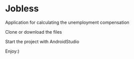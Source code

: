 # Jobless
Application for calculating the unemployment compensation

Clone or download the files

Start the project with AndroidStudio

Enjoy:)
